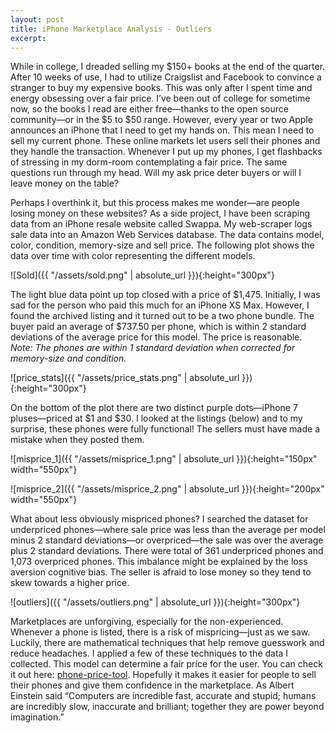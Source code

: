 ```yaml
---
layout: post
title: iPhone Marketplace Analysis - Outliers
excerpt:
---
```



While in college, I dreaded selling my $150+ books at the end of the quarter. After 10 weeks of use, I had to utilize Craigslist and Facebook to convince a stranger to buy my expensive books. This was only after I spent time and energy obsessing over a fair price. I’ve been out of college for sometime now, so the books I read are either free—thanks to the open source community—or in the $5 to $50 range. However, every year or two Apple announces an iPhone that I need to get my hands on. This mean I need to sell my current phone. These online markets let users sell their phones and they handle the transaction. Whenever I put up my phones, I get flashbacks of stressing in my dorm-room contemplating a fair price. The same questions run through my head. Will my ask price deter buyers or will I leave money on the table?


Perhaps I overthink it, but this process makes me wonder—are people losing money on these websites? As a side project, I have been scraping data from an iPhone resale website called Swappa. My web-scraper logs sale data into an Amazon Web Services database. The data contains model, color, condition, memory-size and sell price. The following plot shows the data over time with color representing the different models.


![Sold]({{ "/assets/sold.png" | absolute_url }}){:height="300px"}


The light blue data point up top closed with a price of $1,475. Initially, I was sad for the person who paid this much for an iPhone XS Max. However, I found the archived listing and it turned out to be a two phone bundle. The buyer paid an average of $737.50 per phone, which is within 2 standard deviations of the average price for this model. The price is reasonable.  *Note: The phones are within 1 standard deviation when corrected for memory-size and condition.*


![price_stats]({{ "/assets/price_stats.png" | absolute_url }}){:height="300px"}


On the bottom of the plot there are two distinct purple dots—iPhone 7 pluses—priced at $1 and $30. I looked at the listings (below) and to my surprise, these phones were fully functional! The sellers must have made a mistake when they posted them.


![misprice_1]({{ "/assets/misprice_1.png" | absolute_url }}){:height="150px" width="550px"}

![misprice_2]({{ "/assets/misprice_2.png" | absolute_url }}){:height="200px" width="550px"}


What about less obviously mispriced phones? I searched the dataset for underpriced phones—where sale price was less than the average per model minus 2 standard deviations—or overpriced—the sale was over the average plus 2 standard deviations. There were total of 361 underpriced phones and 1,073 overpriced phones. This imbalance might be explained by the loss aversion cognitive bias. The seller is afraid to lose money so they tend to skew towards a higher price.


![outliers]({{ "/assets/outliers.png" | absolute_url }}){:height="300px"}


Marketplaces are unforgiving, especially for the non-experienced. Whenever a phone is listed, there is a risk of mispricing—just as we saw. Luckily, there are mathematical techniques that help remove guesswork and reduce headaches. I applied a few of these techniques to the data I collected. This model can determine a fair price for the user. You can check it out here: [phone-price-tool](http://phone-price-tool.herokuapp.com/). Hopefully it makes it easier for people to sell their phones and give them confidence in the marketplace. As Albert Einstein said “Computers are incredible fast, accurate and stupid; humans are incredibly slow, inaccurate and brilliant; together they are power beyond imagination.”
